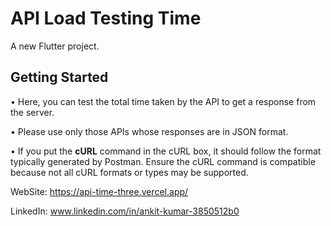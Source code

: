 # API Load Testing Time

A new Flutter project.

## Getting Started

• Here, you can test the total time taken by the API to get a response from the server.

• Please use only those APIs whose responses are in JSON format.

• If you put the **cURL** command in the cURL box, it should follow the format typically generated by Postman. Ensure the cURL command is compatible because not all cURL formats or types may be supported.

WebSite: https://api-time-three.vercel.app/

LinkedIn: www.linkedin.com/in/ankit-kumar-3850512b0
